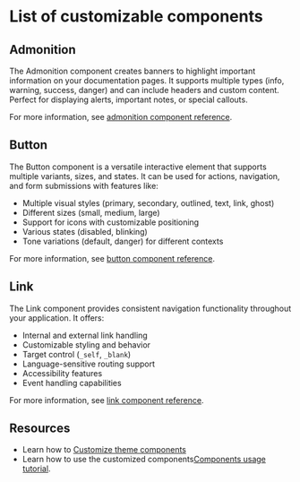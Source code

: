# List of customizable components

## Admonition

The Admonition component creates banners to highlight important information on your documentation pages.
It supports multiple types (info, warning, success, danger) and can include headers and custom content. Perfect for displaying alerts, important notes, or special callouts.

For more information, see [admonition component reference](./admonition.md).

## Button

The Button component is a versatile interactive element that supports multiple variants, sizes, and states. It can be used for actions, navigation, and form submissions with features like:
- Multiple visual styles (primary, secondary, outlined, text, link, ghost)
- Different sizes (small, medium, large)
- Support for icons with customizable positioning
- Various states (disabled, blinking)
- Tone variations (default, danger) for different contexts

For more information, see [button component reference](./button.md).

## Link

The Link component provides consistent navigation functionality throughout your application.
It offers:
- Internal and external link handling
- Customizable styling and behavior
- Target control (`_self`, `_blank`)
- Language-sensitive routing support
- Accessibility features
- Event handling capabilities

For more information, see [link component reference](./link.md).

## Resources

- Learn how to [Customize theme components](../wrap-components.md)
- Learn how to use the customized components[Components usage tutorial](../use-in-react-page.md).
